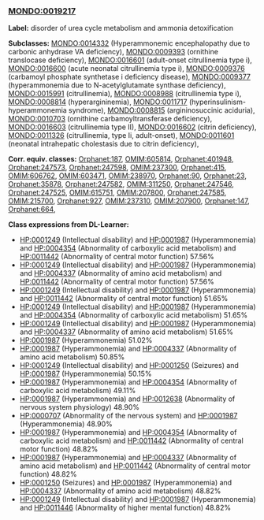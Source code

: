 
### [MONDO:0019217](http://purl.obolibrary.org/obo/MONDO_0019217)
**Label:** disorder of urea cycle metabolism and ammonia detoxification

**Subclasses:** [MONDO:0014332](http://purl.obolibrary.org/obo/MONDO_0014332) (Hyperammonemic encephalopathy due to carbonic anhydrase VA deficiency), [MONDO:0009393](http://purl.obolibrary.org/obo/MONDO_0009393) (ornithine translocase deficiency), [MONDO:0016601](http://purl.obolibrary.org/obo/MONDO_0016601) (adult-onset citrullinemia type i), [MONDO:0016600](http://purl.obolibrary.org/obo/MONDO_0016600) (acute neonatal citrullinemia type i), [MONDO:0009376](http://purl.obolibrary.org/obo/MONDO_0009376) (carbamoyl phosphate synthetase i deficiency disease), [MONDO:0009377](http://purl.obolibrary.org/obo/MONDO_0009377) (hyperammonemia due to N-acetylglutamate synthase deficiency), [MONDO:0015991](http://purl.obolibrary.org/obo/MONDO_0015991) (citrullinemia), [MONDO:0008988](http://purl.obolibrary.org/obo/MONDO_0008988) (citrullinemia type i), [MONDO:0008814](http://purl.obolibrary.org/obo/MONDO_0008814) (hyperargininemia), [MONDO:0011717](http://purl.obolibrary.org/obo/MONDO_0011717) (hyperinsulinism-hyperammonemia syndrome), [MONDO:0008815](http://purl.obolibrary.org/obo/MONDO_0008815) (argininosuccinic aciduria), [MONDO:0010703](http://purl.obolibrary.org/obo/MONDO_0010703) (ornithine carbamoyltransferase deficiency), [MONDO:0016603](http://purl.obolibrary.org/obo/MONDO_0016603) (citrullinemia type II), [MONDO:0016602](http://purl.obolibrary.org/obo/MONDO_0016602) (citrin deficiency), [MONDO:0011326](http://purl.obolibrary.org/obo/MONDO_0011326) (citrullinemia, type Ii, adult-onset), [MONDO:0011601](http://purl.obolibrary.org/obo/MONDO_0011601) (neonatal intrahepatic cholestasis due to citrin deficiency), 

**Corr. equiv. classes:** [Orphanet:187](http://www.orpha.net/ORDO/Orphanet_187), [OMIM:605814](http://purl.obolibrary.org/obo/OMIM_605814), [Orphanet:401948](http://www.orpha.net/ORDO/Orphanet_401948), [Orphanet:247573](http://www.orpha.net/ORDO/Orphanet_247573), [Orphanet:247598](http://www.orpha.net/ORDO/Orphanet_247598), [OMIM:237300](http://purl.obolibrary.org/obo/OMIM_237300), [Orphanet:415](http://www.orpha.net/ORDO/Orphanet_415), [OMIM:606762](http://purl.obolibrary.org/obo/OMIM_606762), [OMIM:603471](http://purl.obolibrary.org/obo/OMIM_603471), [OMIM:238970](http://purl.obolibrary.org/obo/OMIM_238970), [Orphanet:90](http://www.orpha.net/ORDO/Orphanet_90), [Orphanet:23](http://www.orpha.net/ORDO/Orphanet_23), [Orphanet:35878](http://www.orpha.net/ORDO/Orphanet_35878), [Orphanet:247582](http://www.orpha.net/ORDO/Orphanet_247582), [OMIM:311250](http://purl.obolibrary.org/obo/OMIM_311250), [Orphanet:247546](http://www.orpha.net/ORDO/Orphanet_247546), [Orphanet:247525](http://www.orpha.net/ORDO/Orphanet_247525), [OMIM:615751](http://purl.obolibrary.org/obo/OMIM_615751), [OMIM:207800](http://purl.obolibrary.org/obo/OMIM_207800), [Orphanet:247585](http://www.orpha.net/ORDO/Orphanet_247585), [OMIM:215700](http://purl.obolibrary.org/obo/OMIM_215700), [Orphanet:927](http://www.orpha.net/ORDO/Orphanet_927), [OMIM:237310](http://purl.obolibrary.org/obo/OMIM_237310), [OMIM:207900](http://purl.obolibrary.org/obo/OMIM_207900), [Orphanet:147](http://www.orpha.net/ORDO/Orphanet_147), [Orphanet:664](http://www.orpha.net/ORDO/Orphanet_664), 

**Class expressions from DL-Learner:**

- [HP:0001249](http://purl.obolibrary.org/obo/HP_0001249) (Intellectual disability) and [HP:0001987](http://purl.obolibrary.org/obo/HP_0001987) (Hyperammonemia) and [HP:0004354](http://purl.obolibrary.org/obo/HP_0004354) (Abnormality of carboxylic acid metabolism) and [HP:0011442](http://purl.obolibrary.org/obo/HP_0011442) (Abnormality of central motor function) 57.56%
- [HP:0001249](http://purl.obolibrary.org/obo/HP_0001249) (Intellectual disability) and [HP:0001987](http://purl.obolibrary.org/obo/HP_0001987) (Hyperammonemia) and [HP:0004337](http://purl.obolibrary.org/obo/HP_0004337) (Abnormality of amino acid metabolism) and [HP:0011442](http://purl.obolibrary.org/obo/HP_0011442) (Abnormality of central motor function) 57.56%
- [HP:0001249](http://purl.obolibrary.org/obo/HP_0001249) (Intellectual disability) and [HP:0001987](http://purl.obolibrary.org/obo/HP_0001987) (Hyperammonemia) and [HP:0011442](http://purl.obolibrary.org/obo/HP_0011442) (Abnormality of central motor function) 51.65%
- [HP:0001249](http://purl.obolibrary.org/obo/HP_0001249) (Intellectual disability) and [HP:0001987](http://purl.obolibrary.org/obo/HP_0001987) (Hyperammonemia) and [HP:0004354](http://purl.obolibrary.org/obo/HP_0004354) (Abnormality of carboxylic acid metabolism) 51.65%
- [HP:0001249](http://purl.obolibrary.org/obo/HP_0001249) (Intellectual disability) and [HP:0001987](http://purl.obolibrary.org/obo/HP_0001987) (Hyperammonemia) and [HP:0004337](http://purl.obolibrary.org/obo/HP_0004337) (Abnormality of amino acid metabolism) 51.65%
- [HP:0001987](http://purl.obolibrary.org/obo/HP_0001987) (Hyperammonemia) 51.02%
- [HP:0001987](http://purl.obolibrary.org/obo/HP_0001987) (Hyperammonemia) and [HP:0004337](http://purl.obolibrary.org/obo/HP_0004337) (Abnormality of amino acid metabolism) 50.85%
- [HP:0001249](http://purl.obolibrary.org/obo/HP_0001249) (Intellectual disability) and [HP:0001250](http://purl.obolibrary.org/obo/HP_0001250) (Seizures) and [HP:0001987](http://purl.obolibrary.org/obo/HP_0001987) (Hyperammonemia) 50.15%
- [HP:0001987](http://purl.obolibrary.org/obo/HP_0001987) (Hyperammonemia) and [HP:0004354](http://purl.obolibrary.org/obo/HP_0004354) (Abnormality of carboxylic acid metabolism) 49.11%
- [HP:0001987](http://purl.obolibrary.org/obo/HP_0001987) (Hyperammonemia) and [HP:0012638](http://purl.obolibrary.org/obo/HP_0012638) (Abnormality of nervous system physiology) 48.90%
- [HP:0000707](http://purl.obolibrary.org/obo/HP_0000707) (Abnormality of the nervous system) and [HP:0001987](http://purl.obolibrary.org/obo/HP_0001987) (Hyperammonemia) 48.90%
- [HP:0001987](http://purl.obolibrary.org/obo/HP_0001987) (Hyperammonemia) and [HP:0004354](http://purl.obolibrary.org/obo/HP_0004354) (Abnormality of carboxylic acid metabolism) and [HP:0011442](http://purl.obolibrary.org/obo/HP_0011442) (Abnormality of central motor function) 48.82%
- [HP:0001987](http://purl.obolibrary.org/obo/HP_0001987) (Hyperammonemia) and [HP:0004337](http://purl.obolibrary.org/obo/HP_0004337) (Abnormality of amino acid metabolism) and [HP:0011442](http://purl.obolibrary.org/obo/HP_0011442) (Abnormality of central motor function) 48.82%
- [HP:0001250](http://purl.obolibrary.org/obo/HP_0001250) (Seizures) and [HP:0001987](http://purl.obolibrary.org/obo/HP_0001987) (Hyperammonemia) and [HP:0004337](http://purl.obolibrary.org/obo/HP_0004337) (Abnormality of amino acid metabolism) 48.82%
- [HP:0001249](http://purl.obolibrary.org/obo/HP_0001249) (Intellectual disability) and [HP:0001987](http://purl.obolibrary.org/obo/HP_0001987) (Hyperammonemia) and [HP:0011446](http://purl.obolibrary.org/obo/HP_0011446) (Abnormality of higher mental function) 48.82%


